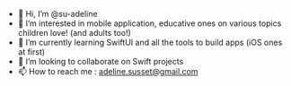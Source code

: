 - 👋 Hi, I’m @su-adeline
- 👀 I’m interested in mobile application, educative ones on various topics children love! (and adults too!)
- 🌱 I’m currently learning SwiftUI and all the tools to build apps (iOS ones at first)
- 💞️ I’m looking to collaborate on Swift projects
- 📫 How to reach me : adeline.susset@gmail.com

<!---
su-adeline/su-adeline is a ✨ special ✨ repository because its `README.md` (this file) appears on your GitHub profile.
You can click the Preview link to take a look at your changes.
--->
